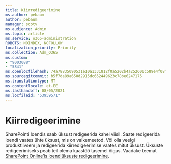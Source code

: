 ```yaml
---
title: Kiirredigeerimine
ms.author: pebaum
author: pebaum
manager: scotv
ms.audience: Admin
ms.topic: article
ms.service: o365-administration
ROBOTS: NOINDEX, NOFOLLOW
localization_priority: Priority
ms.collection: Adm_O365
ms.custom:
- "9003088"
- "5841"
ms.openlocfilehash: 74a78835090531e10a1331812f0a5202b4a252600c589e4f08ff891398a3cc3d
ms.sourcegitcommit: b5f7da89a650d2915dc652449623c78be6247175
ms.translationtype: MT
ms.contentlocale: et-EE
ms.lasthandoff: 08/05/2021
ms.locfileid: "53959571"
---
```

# <a name="quick-edit"></a>Kiirredigeerimine

SharePointi loendis saab üksust redigeerida kahel viisil. Saate redigeerida loendi vaates ühte üksust, mis on vaikemeetod. Või olla veelgi produktiivsem ja redigeerida kiirredigeerimise vaates mitut üksust. Üksuste redigeerimiseks peab teil olema kaastöö tasemel õigus. Vaadake teemat [SharePoint Online’is loendiüksuste redigeerimine](https://support.microsoft.com/office/dac1a1c3-a80b-4082-ba57-715cf613d0f7).
